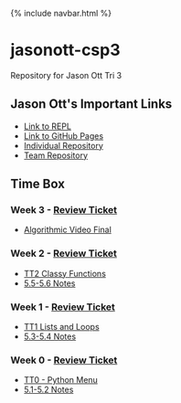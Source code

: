 {% include navbar.html %}

# jasonott-csp3
Repository for Jason Ott Tri 3

<!-- <table>
    <tr>
        <td><a href="https://JasonO12.github.io/jasonott-csp3/">Home</a></td>
        <td><a href="https://JasonO12.github.io/jasonott-csp3/dataProject">Data Structures Project</a></td>
        <td><a href="https://JasonO12.github.io/jasonott-csp3/testPrep">Test Prep</a></td>
        <td><a href="https://JasonO12.github.io/jasonott-csp3/createTask">Create Task</a></td>
    </tr>
</table> -->

## Jason Ott's Important Links

- [Link to REPL](https://replit.com/@JasonOtt1/jasonott-csp3)
- [Link to GitHub Pages](https://jasono12.github.io/jasonott-csp3/)
- [Individual Repository](https://github.com/JasonO12/jasonott-csp3)
- [Team Repository](https://github.com/LindaLiu1202/just_code)

## Time Box

### Week 3 - [Review Ticket](https://github.com/JasonO12/jasonott-csp3/issues/13)

- [Algorithmic Video Final](https://www.youtube.com/watch?v=bkxK3a6aICA) 

### Week 2 - [Review Ticket](https://github.com/JasonO12/jasonott-csp3/issues/8)

- [TT2 Classy Functions](https://replit.com/@JasonOtt1/jasonott-csp3#python/menu.py) 
- [5.5-5.6 Notes](https://jasono12.github.io/jasonott-csp3/notes/5idea56)

### Week 1 - [Review Ticket](https://github.com/JasonO12/jasonott-csp3/issues/7)

- [TT1 Lists and Loops](https://replit.com/@JasonOtt1/jasonott-csp3#python/menu.py) 
- [5.3-5.4 Notes](https://jasono12.github.io/jasonott-csp3/notes/5idea34)

### Week 0 - [Review Ticket](https://github.com/JasonO12/jasonott-csp3/issues/4)

- [TT0 - Python Menu](https://replit.com/@JasonOtt1/jasonott-csp3#python/menu.py) 
- [5.1-5.2 Notes](https://jasono12.github.io/jasonott-csp3/notes/5idea12)
